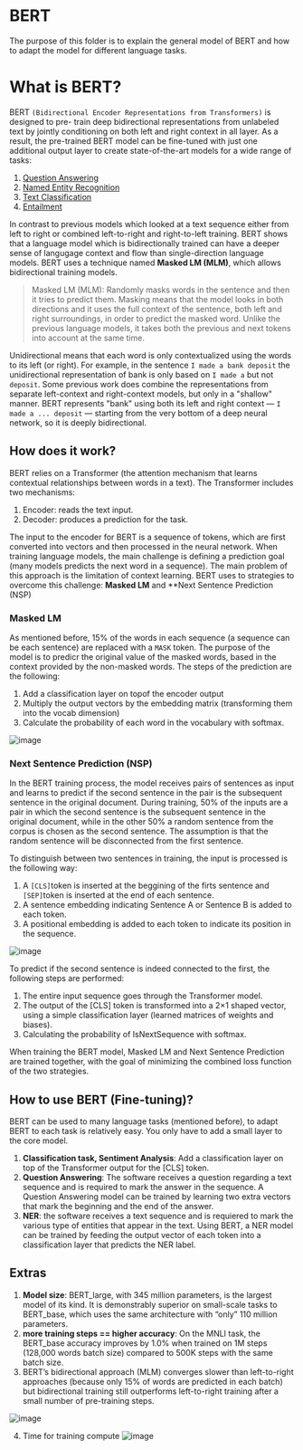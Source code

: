 # BERT
The purpose of this folder is to explain the general model of BERT and how to adapt the model for different language tasks.  

# What is BERT?
BERT `(Bidirectional Encoder Representations from Transformers)` is designed to pre- train deep bidirectional representations from unlabeled text by jointly conditioning on both left and right context in all layer. As a result, the pre-trained BERT model can be fine-tuned with just one additional output layer to create state-of-the-art models for a wide range of tasks:
1. [Question Answering](https://github.com/maragones/ghost_recon/tree/master/Question%20Answering)
2. [Named Entity Recognition](https://github.com/maragones/ghost_recon/tree/master/Named%20Entity%20Recognition)
3. [Text Classification](https://github.com/maragones/ghost_recon/blob/master/Text%20Classification/bert_classification.ipynb)
4. [Entailment](https://github.com/maragones/ghost_recon/tree/master/Entailment)

In contrast to previous models which looked at a text sequence either from left to right or combined left-to-right and right-to-left training. BERT shows that a language model which is bidirectionally trained can have a deeper sense of langugage context and flow than single-direction language models. BERT uses a technique named **Masked LM (MLM)**, which allows bidirectional training models. 
> Masked LM (MLM): Randomly masks words in the sentence and then it tries to predict them. Masking means that the model looks in both directions and it uses the full context of the sentence, both left and right surroundings, in order to predict the masked word. Unlike the previous language models, it takes both the previous and next tokens into account at the same time.

Unidirectional means that each word is only contextualized using the words to its left (or right). For example, in the sentence `I made a bank deposit` the unidirectional representation of bank is only based on `I made a` but not `deposit`. Some previous work does combine the representations from separate left-context and right-context models, but only in a "shallow" manner. BERT represents "bank" using both its left and right context — `I made a ... deposit` — starting from the very bottom of a deep neural network, so it is deeply bidirectional.


## How does it work? 

BERT relies on a Transformer (the attention mechanism that learns contextual relationships between words in a text). The Transformer includes two mechanisms:
1. Encoder: reads the text input. 
2. Decoder: produces a prediction for the task. 

The input to the encoder for BERT is a sequence of tokens, which are first converted into vectors and then processed in the neural network. When training language models, the main challenge is defining a prediction goal (many models predicts the next word in a sequence). The main problem of this approach is the limitation of context learning. BERT uses to strategies to overcome this challenge: **Masked LM** and **Next Sentence Prediction (NSP)

### Masked LM

As mentioned before, 15% of the words in each sequence (a sequence can be each sentence) are replaced with a `MASK` token. The purpose of the model is to predicr the original value of the masked words, based in the context provided by the non-masked words. The steps of the prediction are the following:
1. Add a classification layer on topof the encoder output
2. Multiply the output vectors by the embedding matrix (transforming them into the vocab dimension)
3. Calculate the probability of each word in the vocabulary with softmax. 

![image](https://github.com/maragones/ghost_recon/blob/master/BERT/masked.png)


### Next Sentence Prediction (NSP)

In the BERT training process, the model receives pairs of sentences as input and learns to predict if the second sentence in the pair is the subsequent sentence in the original document. During training, 50% of the inputs are a pair in which the second sentence is the subsequent sentence in the original document, while in the other 50% a random sentence from the corpus is chosen as the second sentence. The assumption is that the random sentence will be disconnected from the first sentence.

To distinguish between two sentences in training, the input is processed is the following way:
1. A `[CLS]`token is inserted at the beggining of the firts sentence and `[SEP]`token is inserted at the end of each sentence.
2. A sentence embedding indicating Sentence A or Sentence B is added to each token. 
3. A positional embedding is added to each token to indicate its position in the sequence. 

![image](https://github.com/maragones/ghost_recon/blob/master/BERT/input_image.png)

To predict if the second sentence is indeed connected to the first, the following steps are performed:
1. The entire input sequence goes through the Transformer model.
2. The output of the [CLS] token is transformed into a 2×1 shaped vector, using a simple classification layer (learned matrices of weights and biases).
3. Calculating the probability of IsNextSequence with softmax.

When training the BERT model, Masked LM and Next Sentence Prediction are trained together, with the goal of minimizing the combined loss function of the two strategies.

## How to use BERT (Fine-tuning)?

BERT can be used to many language tasks (mentioned before), to adapt BERT to each task is relatively easy. You only have to add a small layer to the core model. 

1. **Classification task, Sentiment Analysis**: Add a classification layer on top of the Transformer output for the [CLS] token.
2. **Question Answering**: The software receives a question regarding a text sequence and is required to mark the answer in the sequence. A Question Answering model can be trained by learning two extra vectors that mark the beginning and the end of the answer.
3. **NER**: the software receives a text sequence and is requiered to mark the various type of entities that appear in the text. Using BERT, a NER model can be trained by feeding the output vector of each token into a classification layer that predicts the NER label.

## Extras
1. **Model size**: BERT_large, with 345 million parameters, is the largest model of its kind. It is demonstrably superior on small-scale tasks to BERT_base, which uses the same architecture with “only” 110 million parameters.
2. **more training steps == higher accuracy**: On the MNLI task, the BERT_base accuracy improves by 1.0% when trained on 1M steps (128,000 words batch size) compared to 500K steps with the same batch size.
3. BERT’s bidirectional approach (MLM) converges slower than left-to-right approaches (because only 15% of words are predicted in each batch) but bidirectional training still outperforms left-to-right training after a small number of pre-training steps.

![image](https://github.com/maragones/ghost_recon/blob/master/BERT/accuracy_bert.png)

4. Time for training compute
![image](https://github.com/maragones/ghost_recon/blob/master/BERT/time_bert.png)



